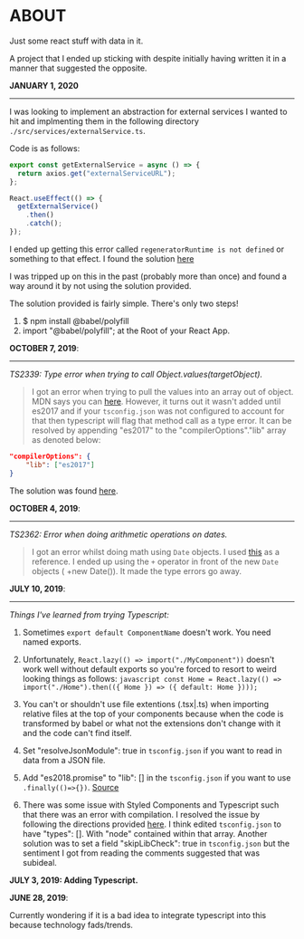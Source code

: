 # ABOUT

Just some react stuff with data in it.

A project that I ended up sticking with despite initially having written it in a manner that suggested the opposite.

**JANUARY 1, 2020**

---

I was looking to implement an abstraction for external services I wanted to hit and implmenting them in the following directory `./src/services/externalService.ts`.

Code is as follows:

```javascript
export const getExternalService = async () => {
  return axios.get("externalServiceURL");
};

React.useEffect(() => {
  getExternalService()
    .then()
    .catch();
});
```

I ended up getting this error called `regeneratorRuntime is not defined` or something to that effect. I found the solution [here]("https://stackoverflow.com/a/58432338")

I was tripped up on this in the past (probably more than once) and found a way around it by not using the solution provided.

The solution provided is fairly simple. There's only two steps!

1. \$ npm install @babel/polyfill
2. import "@babel/polyfill"; at the Root of your React App.

**OCTOBER 7, 2019**:

---

_TS2339: Type error when trying to call Object.values(targetObject)._

> I got an error when trying to pull the values into an array out of object. MDN says you can [here](https://developer.mozilla.org/en-US/docs/Web/JavaScript/Reference/Global_objects/Object/values). However, it turns out it wasn't added until es2017 and if your `tsconfig.json` was not configured to account for that then typescript will flag that method call as a type error. It can be resolved by appending "es2017" to the "compilerOptions"."lib" array as denoted below:

```json
"compilerOptions": {
    "lib": ["es2017"]
}
```

The solution was found [here](https://stackoverflow.com/a/42967397).

**OCTOBER 4, 2019**:

---

_TS2362: Error when doing arithmetic operations on dates._

> I got an error whilst doing math using `Date` objects. I used [this](https://github.com/microsoft/TypeScript/issues/5710) as a reference. I ended up using the `+` operator in front of the new `Date` objects ( +new Date()). It made the type errors go away.

**JULY 10, 2019**:

---

_Things I've learned from trying Typescript:_

1. Sometimes `export default ComponentName` doesn't work. You need named exports.

2. Unfortunately, `React.lazy(() => import("./MyComponent"))` doesn't work well without default exports so you're forced to resort to weird looking things as follows: `javascript const Home = React.lazy(() => import("./Home").then(({ Home }) => ({ default: Home })));`

3. You can't or shouldn't use file extentions (.tsx|.ts) when importing relative files at the top of your components because when the code is transformed by babel or what not the extensions don't change with it and the code can't find itself.

4. Set "resolveJsonModule": true in `tsconfig.json` if you want to read in data from a JSON file.

5. Add "es2018.promise" to "lib": [] in the `tsconfig.json` if you want to use `.finally(()=>{})`. [Source](https://stackoverflow.com/questions/52079031/property-finally-does-not-exist-on-type-promisevoid)

6. There was some issue with Styled Components and Typescript such that there was an error with compilation. I resolved the issue by following the directions provided [here](https://stackoverflow.com/questions/52079031/property-finally-does-not-exist-on-type-promisevoid). I think edited `tsconfig.json` to have "types": []. With "node" contained within that array. Another solution was to set a field "skipLibCheck": true in `tsconfig.json` but the sentiment I got from reading the comments suggested that was subideal.

**JULY 3, 2019: Adding Typescript.**

**JUNE 28, 2019**:

Currently wondering if it is a bad idea to integrate typescript into this because technology fads/trends.
